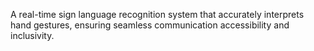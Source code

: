 A real-time sign language recognition system that accurately interprets hand gestures, ensuring seamless communication accessibility and inclusivity.
